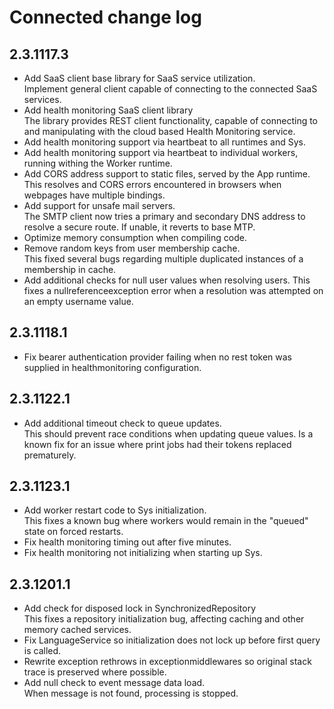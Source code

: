 # Connected change log

## 2.3.1117.3
- Add SaaS client base library for SaaS service utilization.\
Implement general client capable of connecting to the connected SaaS services.
- Add health monitoring SaaS client library\
The library provides REST client functionality, capable of connecting to and manipulating with the cloud based Health Monitoring service. 
- Add health monitoring support via heartbeat to all runtimes and Sys.
- Add health monitoring support via heartbeat to individual workers, running withing the Worker runtime.
- Add CORS address support to static files, served by the App runtime.\
This resolves and CORS errors encountered in browsers when webpages have multiple bindings.
- Add support for unsafe mail servers.\
The SMTP client now tries a primary and secondary DNS address to resolve a secure route. If unable, it reverts to base MTP.
- Optimize memory consumption when compiling code.
- Remove random keys from user membership cache.\
This fixed several bugs regarding multiple duplicated instances of a membership in cache.
- Add additional checks for null user values when resolving users.
This fixes a nullreferenceexception error when a resolution was attempted on an empty username value.

## 2.3.1118.1
- Fix bearer authentication provider failing when no rest token was supplied in healthmonitoring configuration.

## 2.3.1122.1
- Add additional timeout check to queue updates.\
This should prevent race conditions when updating queue values. Is a known fix for an issue where print jobs had their tokens replaced prematurely.

## 2.3.1123.1
- Add worker restart code to Sys initialization.\
This fixes a known bug where workers would remain in the "queued" state on forced restarts.
- Fix health monitoring timing out after five minutes.
- Fix health monitoring not initializing when starting up Sys.

## 2.3.1201.1
- Add check for disposed lock in SynchronizedRepository\
This fixes a repository initialization bug, affecting caching and other memory cached services.
- Fix LanguageService so initialization does not lock up before first query is called.
- Rewrite exception rethrows in exceptionmiddlewares so original stack trace is preserved where possible.
- Add null check to event message data load.\
When message is not found, processing is stopped.